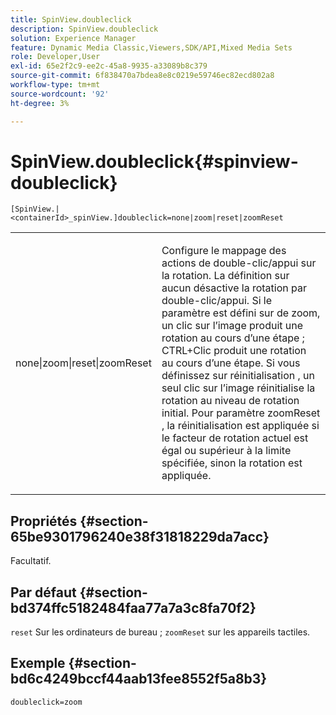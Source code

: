 ```yaml
---
title: SpinView.doubleclick
description: SpinView.doubleclick
solution: Experience Manager
feature: Dynamic Media Classic,Viewers,SDK/API,Mixed Media Sets
role: Developer,User
exl-id: 65e2f2c9-ee2c-45a8-9935-a33089b8c379
source-git-commit: 6f838470a7bdea8e8c0219e59746ec82ecd802a8
workflow-type: tm+mt
source-wordcount: '92'
ht-degree: 3%

---
```


# SpinView.doubleclick{#spinview-doubleclick}

`[SpinView.|<containerId>_spinView.]doubleclick=none|zoom|reset|zoomReset`

<table id="table_2D828A5750644B9CB95A2989C36F15F1"> 
 <tbody> 
  <tr> 
   <td colname="col1"> <p> <span class="codeph"> none|zoom|reset|zoomReset </span> </p> </td> 
   <td colname="col2"> <p> Configure le mappage des actions de double-clic/appui sur la rotation. La définition sur <span class="codeph"> aucun </span> désactive la rotation par double-clic/appui. Si le paramètre est défini sur <span class="codeph"> </span> de zoom, un clic sur l’image produit une rotation au cours d’une étape ; CTRL+Clic produit une rotation au cours d’une étape. Si vous définissez sur <span class="codeph"> réinitialisation </span>, un seul clic sur l’image réinitialise la rotation au niveau de rotation initial. Pour <span class="codeph"> paramètre zoomReset </span>, la réinitialisation est appliquée si le facteur de rotation actuel est égal ou supérieur à la limite spécifiée, sinon la rotation est appliquée. </p> </td> 
  </tr> 
 </tbody> 
</table>

## Propriétés {#section-65be9301796240e38f31818229da7acc}

Facultatif.

## Par défaut {#section-bd374ffc5182484faa77a7a3c8fa70f2}

`reset` Sur les ordinateurs de bureau ; `zoomReset` sur les appareils tactiles.

## Exemple {#section-bd6c4249bccf44aab13fee8552f5a8b3}

`doubleclick=zoom`
